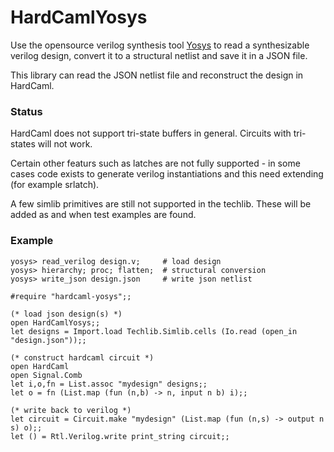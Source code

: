 # HardCamlYosys

Use the opensource verilog synthesis tool [Yosys](http://www.clifford.at/yosys)
to read a synthesizable verilog design, convert it to a structural netlist
and save it in a JSON file.

This library can read the JSON netlist file and reconstruct the design in HardCaml.

### Status

HardCaml does not support tri-state buffers in general.  Circuits 
with tri-states will not work.

Certain other featurs such as latches are not fully supported - in some
cases code exists to generate verilog instantiations and this need extending
(for example srlatch).

A few simlib primitives are still not supported in the techlib.  These
will be added as and when test examples are found.

### Example

```
yosys> read_verilog design.v;     # load design
yosys> hierarchy; proc; flatten;  # structural conversion
yosys> write_json design.json     # write json netlist
```

```
#require "hardcaml-yosys";;

(* load json design(s) *)
open HardCamlYosys;;
let designs = Import.load Techlib.Simlib.cells (Io.read (open_in "design.json"));;

(* construct hardcaml circuit *)
open HardCaml
open Signal.Comb
let i,o,fn = List.assoc "mydesign" designs;;
let o = fn (List.map (fun (n,b) -> n, input n b) i);;

(* write back to verilog *)
let circuit = Circuit.make "mydesign" (List.map (fun (n,s) -> output n s) o);;
let () = Rtl.Verilog.write print_string circuit;;
```

